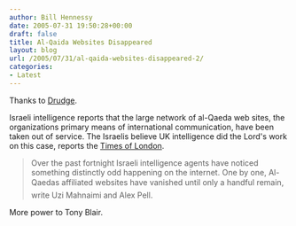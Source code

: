 ```yaml
---
author: Bill Hennessy
date: 2005-07-31 19:50:28+00:00
draft: false
title: Al-Qaida Websites Disappeared
layout: blog
url: /2005/07/31/al-qaida-websites-disappeared-2/
categories:
- Latest
---
```


Thanks to [Drudge](https://www.drudgereport.com/).

Israeli intelligence reports that the large network of al-Qaeda web sites, the organizations primary means of international communication, have been taken out of service.  The Israelis believe UK intelligence did the Lord's work on this case, reports the [Times of London](https://www.washingtontimes.com/op-ed/20050728-081354-1414r.htm).



> Over the past fortnight Israeli intelligence agents have noticed something distinctly odd happening on the internet. One by one, Al-Qaedas affiliated websites have vanished until only a handful remain, write Uzi Mahnaimi and Alex Pell. 



More power to Tony Blair.  
